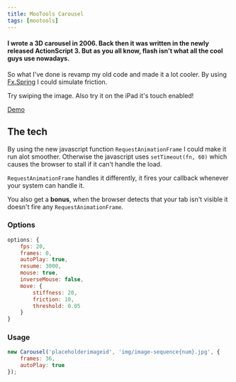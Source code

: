 ```yaml
---
title: MooTools Carousel
tags: [mootools]
---
```

#### I wrote a 3D carousel in 2006. Back then it was written in the newly released ActionScript 3. But as you all know, flash isn't what all the cool guys use nowadays.

So what I've done is revamp my old code and made it a lot cooler. By using [Fx.Spring](https://github.com/clau/Fx.Spring/ "MooTools Fx.Spring") I could simulate friction.

Try swiping the image. Also try it on the iPad it's touch enabled!

<nav class="actions">
<a class="button" href="/labs/carousel/">Demo</a>
</nav>

## The tech
By using the new javascript function `RequestAnimationFrame` I could make it run alot smoother. Otherwise the javascript uses `setTimeout(fn, 60)` which causes the browser to stall if it can't handle the load.

`RequestAnimationFrame` handles it differently, it fires your callback whenever your system can handle it.

You also get a **bonus**, when the browser detects that your tab isn't visible it doesn't fire any `RequestAnimationFrame`.

### Options
```js
options: {
	fps: 20,
	frames: 0,
	autoPlay: true,
	resume: 3000,
	mouse: true,
	inverseMouse: false,
	move: {
		stiffness: 20,
		friction: 10,
		threshold: 0.05
	}
}
```

### Usage
```js
new Carousel('placeholderimageid', 'img/image-sequence{num}.jpg', {
	frames: 36,
	autoPlay: true
});
```
